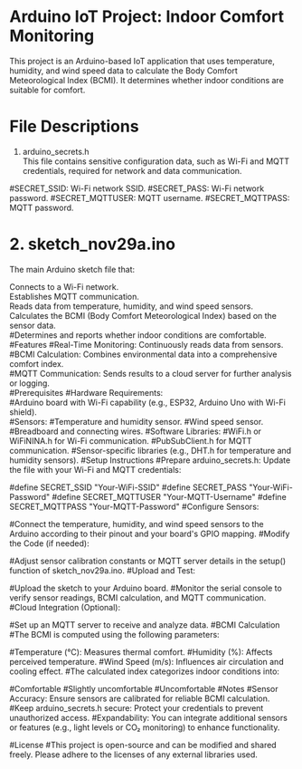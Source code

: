 # Arduino IoT Project: Indoor Comfort Monitoring
This project is an Arduino-based IoT application that uses temperature, humidity, and wind speed data to calculate the Body Comfort Meteorological Index (BCMI). It determines whether indoor conditions are suitable for comfort.</br>

# File Descriptions
1. arduino_secrets.h</br>
This file contains sensitive configuration data, such as Wi-Fi and MQTT credentials, required for network and data communication.</br>

#SECRET_SSID: Wi-Fi network SSID.
#SECRET_PASS: Wi-Fi network password.
#SECRET_MQTTUSER: MQTT username.
#SECRET_MQTTPASS: MQTT password.
# 2. sketch_nov29a.ino
The main Arduino sketch file that:</br>

Connects to a Wi-Fi network.</br>
Establishes MQTT communication.</br>
Reads data from temperature, humidity, and wind speed sensors.</br>
Calculates the BCMI (Body Comfort Meteorological Index) based on the sensor data.</br>
#Determines and reports whether indoor conditions are comfortable.</br>
#Features
#Real-Time Monitoring: Continuously reads data from sensors.</br>
#BCMI Calculation: Combines environmental data into a comprehensive comfort index.</br>
#MQTT Communication: Sends results to a cloud server for further analysis or logging.</br>
#Prerequisites
#Hardware Requirements:</br>
#Arduino board with Wi-Fi capability (e.g., ESP32, Arduino Uno with Wi-Fi shield).</br>
#Sensors:
#Temperature and humidity sensor.
#Wind speed sensor.
#Breadboard and connecting wires.
#Software Libraries:
#WiFi.h or WiFiNINA.h for Wi-Fi communication.
#PubSubClient.h for MQTT communication.
#Sensor-specific libraries (e.g., DHT.h for temperature and humidity sensors).
#Setup Instructions
#Prepare arduino_secrets.h: Update the file with your Wi-Fi and MQTT credentials:

#define SECRET_SSID "Your-WiFi-SSID"
#define SECRET_PASS "Your-WiFi-Password"
#define SECRET_MQTTUSER "Your-MQTT-Username"
#define SECRET_MQTTPASS "Your-MQTT-Password"
#Configure Sensors:

#Connect the temperature, humidity, and wind speed sensors to the Arduino according to their pinout and your board's GPIO mapping.
#Modify the Code (if needed):

#Adjust sensor calibration constants or MQTT server details in the setup() function of sketch_nov29a.ino.
#Upload and Test:

#Upload the sketch to your Arduino board.
#Monitor the serial console to verify sensor readings, BCMI calculation, and MQTT communication.
#Cloud Integration (Optional):

#Set up an MQTT server to receive and analyze data.
#BCMI Calculation
#The BCMI is computed using the following parameters:

#Temperature (°C): Measures thermal comfort.
#Humidity (%): Affects perceived temperature.
#Wind Speed (m/s): Influences air circulation and cooling effect.
#The calculated index categorizes indoor conditions into:

#Comfortable
#Slightly uncomfortable
#Uncomfortable
#Notes
#Sensor Accuracy: Ensure sensors are calibrated for reliable BCMI calculation.
#Keep arduino_secrets.h secure: Protect your credentials to prevent unauthorized access.
#Expandability: You can integrate additional sensors or features (e.g., light levels or CO₂ monitoring) to enhance functionality.

#License
#This project is open-source and can be modified and shared freely. Please adhere to the licenses of any external libraries used.

